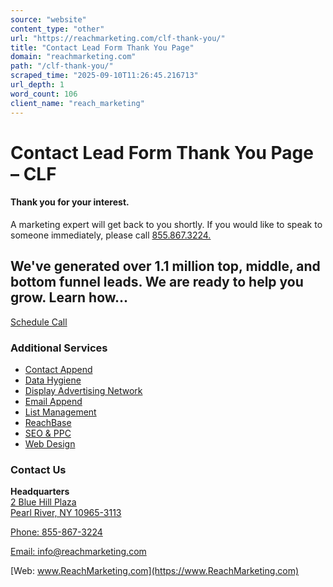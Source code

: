 ```yaml
---
source: "website"
content_type: "other"
url: "https://reachmarketing.com/clf-thank-you/"
title: "Contact Lead Form Thank You Page"
domain: "reachmarketing.com"
path: "/clf-thank-you/"
scraped_time: "2025-09-10T11:26:45.216713"
url_depth: 1
word_count: 106
client_name: "reach_marketing"
---
```


# Contact Lead Form Thank You Page – CLF

#### Thank you for your interest.

A marketing expert will get back to you shortly. If you would like to speak to someone immediately, please call [855.867.3224.](tel:+8558673224)

## We've generated over 1.1 million top, middle, and bottom funnel leads. We are ready to help you grow. Learn how...

[Schedule Call](https://calendly.com/wayne-nagrowski)

### Additional Services

*   [Contact Append](https://reachmarketing.com/contact-append/)
*   [Data Hygiene](https://reachmarketing.com/marketing-technology/database-services/data-hygiene/)
*   [Display Advertising Network](https://reachmarketing.com/display-advertising-network/)
*   [Email Append](https://reachmarketing.com/email-append/)
*   [List Management](https://reachmarketing.com/list-management/)
*   [ReachBase](https://reachmarketing.com/reachbase/)
*   [SEO & PPC](https://reachmarketing.com/search-engine-optimization-seo/)
*   [Web Design](https://reachmarketing.com/word-press-web-design-services/)

### Contact Us

**Headquarters**  
[2 Blue Hill Plaza  
Pearl River, NY 10965-3113  
](https://maps.app.goo.gl/8h8SYS5WP5X6F2xSA)

[Phone: 855-867-3224](tel:18558673224)

[Email: info@reachmarketing.com](mailto:info@reachmarketing.com)

[Web: www.ReachMarketing.com](https://www.ReachMarketing.com)